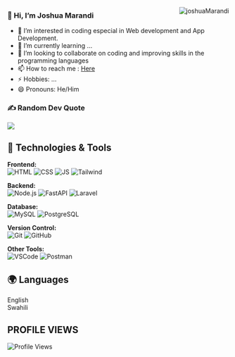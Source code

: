<!---
<p align="right">
  <img src="https://github-readme-stats.vercel.app/api?username=gmwangomo&show_icons=true&hide_border=true" align="right">
</p>
--->

<!--
Top programming lang Used
--->
<p aligin="right">
  <img align="right" src="https://github-readme-stats.vercel.app/api/top-langs?username=joshuaMarandi&show_icons=true&locale=en&layout=compact" alt="joshuaMarandi" />
</p>

### 👋 Hi, I’m Joshua Marandi
- 👀 I’m interested in coding especial in Web development and App Development.
- 🌱 I’m currently learning ...
- 💞️ I’m looking to collaborate on coding and improving skills in the programming languages 
- 📫 How to reach me : [Here](mailto:galemtech@gmail.com)
- ⚡ Hobbies: ...
- 😄 Pronouns: He/Him

### ✍️ Random Dev Quote
![](https://quotes-github-readme.vercel.app/api?type=horizontal&theme=radical)

## 🔧 Technologies & Tools
<!---
<img alt="Javascript" align="left" src="https://img.shields.io/badge/javascript-%23323330.svg?style=for-the-badge&logo=javascript&logoColor=%23F7DF1E" />
<img alt="Node.js"  src="https://img.shields.io/badge/node.js-6DA55F?style=for-the-badge&logo=node.js&logoColor=white" />
<img alt="React.js" align="left"  src="https://img.shields.io/badge/react-%2320232a.svg?style=for-the-badge&logo=react&logoColor=%2361DAFB" />
<img alt="React Native" align="left"  src="https://img.shields.io/badge/react_native-%2320232a.svg?style=for-the-badge&logo=react&logoColor=%2361DAFB" />
<img alt="Vue.js" src="https://img.shields.io/badge/vuejs-%2335495e.svg?style=for-the-badge&logo=vuedotjs&logoColor=%234FC08D" />
--->

**Frontend:**  
  ![HTML](https://img.shields.io/badge/HTML5-E34F26?style=for-the-badge&logo=html5&logoColor=white)
  ![CSS](https://img.shields.io/badge/CSS3-1572B6?style=for-the-badge&logo=css3&logoColor=white)
  ![JS](https://img.shields.io/badge/JavaScript-61DAFB?style=for-the-badge&logo=javascript&logoColor=white)
  ![Tailwind](https://img.shields.io/badge/Tailwind-7952B3?style=for-the-badge&logo=tailwind&logoColor=white)

**Backend:**  
  ![Node.js](https://img.shields.io/badge/Node.js-43853D?style=for-the-badge&logo=node.js&logoColor=white)
  ![FastAPI](https://img.shields.io/badge/FastAPI-092E20?style=for-the-badge&logo=fastapi&logoColor=white)
  ![Laravel](https://img.shields.io/badge/Laravel-092E20?style=for-the-badge&logo=laravel&logoColor=white)

**Database:**  
  ![MySQL](https://img.shields.io/badge/MySQL-336791?style=for-the-badge&logo=mysql&logoColor=white)
  ![PostgreSQL](https://img.shields.io/badge/PostgreSQL-336791?style=for-the-badge&logo=PostgreSQL&logoColor=white)

 

**Version Control:**  
  ![Git](https://img.shields.io/badge/Git-F05032?style=for-the-badge&logo=git&logoColor=white)
  ![GitHub](https://img.shields.io/badge/GitHub-181717?style=for-the-badge&logo=github&logoColor=white)

**Other Tools:**  
  ![VSCode](https://img.shields.io/badge/VS_Code-007ACC?style=for-the-badge&logo=visual-studio-code&logoColor=white)
  ![Postman](https://img.shields.io/badge/Postman-FF6C37?style=for-the-badge&logo=postman&logoColor=white)

## 🌍 Languages 
English <br/>
Swahili

## PROFILE VIEWS
![Profile Views](https://komarev.com/ghpvc/?username=joshuaMarandi)

<!---

Adding the details on the techstaff i used

## Tech Stack

- **Frontend:**  
  ![React](https://img.shields.io/badge/React-61DAFB?style=for-the-badge&logo=react&logoColor=white)
  ![HTML](https://img.shields.io/badge/HTML5-E34F26?style=for-the-badge&logo=html5&logoColor=white)
  ![CSS](https://img.shields.io/badge/CSS3-1572B6?style=for-the-badge&logo=css3&logoColor=white)
  ![Bootstrap](https://img.shields.io/badge/Bootstrap-7952B3?style=for-the-badge&logo=bootstrap&logoColor=white)

- **Backend:**  
  ![Node.js](https://img.shields.io/badge/Node.js-43853D?style=for-the-badge&logo=node.js&logoColor=white)
  ![Express.js](https://img.shields.io/badge/Express.js-000000?style=for-the-badge&logo=express&logoColor=white)
  ![FastAPI](https://img.shields.io/badge/FastAPI-092E20?style=for-the-badge&logo=django&logoColor=white)
  ![Laravel](https://img.shields.io/badge/Laravel-092E20?style=for-the-badge&logo=django&logoColor=white)

- **Database:**  
  ![MongoDB](https://img.shields.io/badge/MongoDB-47A248?style=for-the-badge&logo=mongodb&logoColor=white)
  ![MySQL](https://img.shields.io/badge/MySQL-336791?style=for-the-badge&logo=postgresql&logoColor=white)

- **Mobile App Development:**  
  ![React Native](https://img.shields.io/badge/React_Native-61DAFB?style=for-the-badge&logo=react&logoColor=white)

- **Version Control:**  
  ![Git](https://img.shields.io/badge/Git-F05032?style=for-the-badge&logo=git&logoColor=white)
  ![GitHub](https://img.shields.io/badge/GitHub-181717?style=for-the-badge&logo=github&logoColor=white)

- **Other Tools:**  
  ![VSCode](https://img.shields.io/badge/VS_Code-007ACC?style=for-the-badge&logo=visual-studio-code&logoColor=white)
  ![Postman](https://img.shields.io/badge/Postman-FF6C37?style=for-the-badge&logo=postman&logoColor=white)
--->


<!---
gmwangomo/gmwangomo is a ✨ special ✨ repository because its `README.md` (this file) appears on your GitHub profile.
You can click the Preview link to take a look at your changes.
--->
